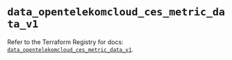 # `data_opentelekomcloud_ces_metric_data_v1`

Refer to the Terraform Registry for docs: [`data_opentelekomcloud_ces_metric_data_v1`](https://registry.terraform.io/providers/opentelekomcloud/opentelekomcloud/1.36.44/docs/data-sources/ces_metric_data_v1).
